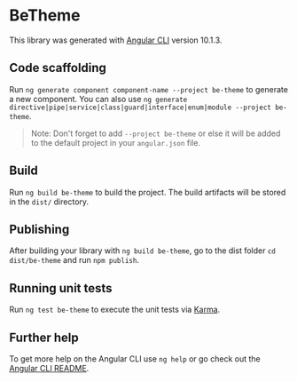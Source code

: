 # BeTheme

This library was generated with [Angular CLI](https://github.com/angular/angular-cli) version 10.1.3.

## Code scaffolding

Run `ng generate component component-name --project be-theme` to generate a new component. You can also use `ng generate directive|pipe|service|class|guard|interface|enum|module --project be-theme`.
> Note: Don't forget to add `--project be-theme` or else it will be added to the default project in your `angular.json` file. 

## Build

Run `ng build be-theme` to build the project. The build artifacts will be stored in the `dist/` directory.

## Publishing

After building your library with `ng build be-theme`, go to the dist folder `cd dist/be-theme` and run `npm publish`.

## Running unit tests

Run `ng test be-theme` to execute the unit tests via [Karma](https://karma-runner.github.io).

## Further help

To get more help on the Angular CLI use `ng help` or go check out the [Angular CLI README](https://github.com/angular/angular-cli/blob/master/README.md).
